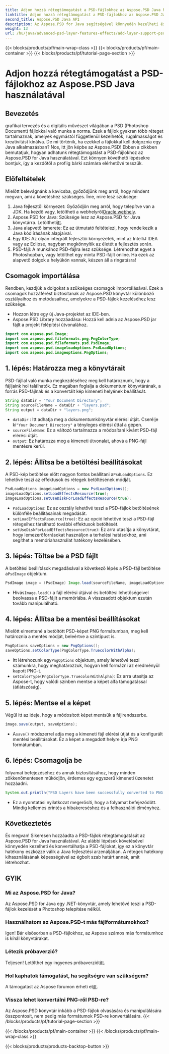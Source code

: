 ```yaml
---
title: Adjon hozzá rétegtámogatást a PSD-fájlokhoz az Aspose.PSD Java használatával
linktitle: Adjon hozzá rétegtámogatást a PSD-fájlokhoz az Aspose.PSD Java használatával
second_title: Aspose.PSD Java API
description: Az Aspose.PSD for Java segítségével könnyedén kezelheti és konvertálhatja a réteges PSD-fájlokat PNG formátumba! Tökéletes azoknak a fejlesztőknek, akiknek grafikus manipulációra van szükségük.
weight: 13
url: /hu/java/advanced-psd-layer-features-effects/add-layer-support-psd-files/
---
```


{{< blocks/products/pf/main-wrap-class >}}
{{< blocks/products/pf/main-container >}}
{{< blocks/products/pf/tutorial-page-section >}}

# Adjon hozzá rétegtámogatást a PSD-fájlokhoz az Aspose.PSD Java használatával

## Bevezetés
grafikai tervezés és a digitális művészet világában a PSD (Photoshop Document) fájlokkal való munka a norma. Ezek a fájlok gyakran több réteget tartalmaznak, amelyek egymástól függetlenül kezelhetők, rugalmasságot és kreativitást kínálva. De mi történik, ha ezekkel a fájlokkal kell dolgoznia egy Java alkalmazásban? Nos, itt jön képbe az Aspose.PSD! Ebben a cikkben bemutatjuk, hogyan adhatunk rétegtámogatást a PSD-fájlokhoz az Aspose.PSD for Java használatával. Ezt könnyen követhető lépésekre bontjuk, így a kezdőtől a profiig bárki számára elérhetővé tesszük.
## Előfeltételek
Mielőtt belevágnánk a kavicsba, győződjünk meg arról, hogy mindent megvan, ami a követéshez szükséges. Íme, mire lesz szüksége:
1.  Java fejlesztői környezet: Győződjön meg arról, hogy telepítve van a JDK. Ha kezdő vagy, letöltheti a webhelyről[Oracle webhely](https://www.oracle.com/java/technologies/javase-jdk11-downloads.html).
2.  Aspose.PSD for Java: Szüksége lesz az Aspose.PSD for Java könyvtárra. Letöltheti[itt](https://releases.aspose.com/psd/java/).
3. Java alapvető ismerete: Ez az útmutató feltételezi, hogy rendelkezik a Java kód írásának alapjaival.
4. Egy IDE: Az olyan integrált fejlesztői környezetek, mint az IntelliJ IDEA vagy az Eclipse, nagyban megkönnyítik az életét a fejlesztés során.
5. PSD-fájl: A munkához PSD-fájlra lesz szüksége. Létrehozhat egyet a Photoshopban, vagy letölthet egy minta PSD-fájlt online.
Ha ezek az alapvető dolgok a helyükön vannak, készen áll a ringatásra!
## Csomagok importálása
Rendben, kezdjük a dolgokat a szükséges csomagok importálásával. Ezek a csomagok hozzáférést biztosítanak az Aspose.PSD könyvtár különböző osztályaihoz és metódusaihoz, amelyekre a PSD-fájlok kezeléséhez lesz szüksége.

- Hozzon létre egy új Java-projektet az IDE-ben.
- Aspose.PSD Library hozzáadása: Hozzá kell adnia az Aspose.PSD jar fájlt a projekt felépítési útvonalához.
```java
import com.aspose.psd.Image;
import com.aspose.psd.fileformats.png.PngColorType;
import com.aspose.psd.fileformats.psd.PsdImage;
import com.aspose.psd.imageloadoptions.PsdLoadOptions;
import com.aspose.psd.imageoptions.PngOptions;
```
## 1. lépés: Határozza meg a könyvtárait
PSD-fájllal való munka megkezdéséhez meg kell határoznunk, hogy a fájljaink hol találhatók. Ez magában foglalja a dokumentum könyvtárának, a forrás PSD-fájlnak és a konvertált kép kimeneti helyének beállítását.

```java
String dataDir = "Your Document Directory";
String sourceFileName = dataDir + "layers.psd";
String output = dataDir + "layers.png";
```

- `dataDir` : Itt adhatja meg a dokumentumkönyvtár elérési útját. Cserélje ki`"Your Document Directory"` a tényleges elérési úttal a gépen.
- `sourceFileName`: Ez a változó tartalmazza a módosítani kívánt PSD-fájl elérési útját.
- `output`: Ez határozza meg a kimeneti útvonalat, ahová a PNG-fájl mentésre kerül.
## 2. lépés: Állítsa be a betöltési beállításokat
 A PSD-kép betöltése előtt nagyon fontos beállítani a`PsdLoadOptions`. Ez lehetővé teszi az effektusok és rétegek betöltésének módját.

```java
PsdLoadOptions imageLoadOptions = new PsdLoadOptions();
imageLoadOptions.setLoadEffectsResource(true);
imageLoadOptions.setUseDiskForLoadEffectsResource(true);
```

- `PsdLoadOptions`: Ez az osztály lehetővé teszi a PSD-fájlok betöltésének különféle beállításainak megadását.
- `setLoadEffectsResource(true)`: Ez az opció lehetővé teszi a PSD-fájl rétegeihez társítható további effektusok betöltését.
- `setUseDiskForLoadEffectsResource(true)`: Ez arra utasítja a könyvtárat, hogy lemezerőforrásokat használjon a terhelési hatásokhoz, ami segíthet a memóriahasználat hatékony kezelésében.
## 3. lépés: Töltse be a PSD fájlt
 A betöltési beállítások megadásával a következő lépés a PSD-fájl betöltése a`PsdImage` objektum.

```java
PsdImage image = (PsdImage) Image.load(sourceFileName, imageLoadOptions);
```

-  Hívás`Image.load()` a fájl elérési útjával és betöltési lehetőségeivel beolvassa a PSD-fájlt a memóriába. A visszaadott objektum ezután tovább manipulálható.
## 4. lépés: Állítsa be a mentési beállításokat
Mielőtt elmentené a betöltött PSD-képet PNG formátumban, meg kell határoznia a mentés módját, beleértve a színtípust is.

```java
PngOptions saveOptions = new PngOptions();
saveOptions.setColorType(PngColorType.TruecolorWithAlpha);
```

-  Itt létrehozunk egy`PngOptions` objektum, amely lehetővé teszi számunkra, hogy meghatározzuk, hogyan kell formázni az eredményül kapott PNG-t.
- `setColorType(PngColorType.TruecolorWithAlpha)`: Ez arra utasítja az Aspose-t, hogy valódi színben mentse a képet alfa támogatással (átlátszóság).
## 5. lépés: Mentse el a képet
Végül itt az ideje, hogy a módosított képet mentsük a fájlrendszerbe.

```java
image.save(output, saveOptions);
```

-  A`save()` módszerrel adja meg a kimeneti fájl elérési útját és a konfigurált mentési beállításokat. Ez a képet a megadott helyre írja PNG formátumban.
## 6. lépés: Csomagolja be
folyamat befejezéséhez és annak biztosításához, hogy minden zökkenőmentesen működjön, érdemes egy egyszerű kimeneti üzenetet hozzáadni.

```java
System.out.println("PSD Layers have been successfully converted to PNG!");
```

- Ez a nyomtatási nyilatkozat megerősíti, hogy a folyamat befejeződött. Mindig kellemes érintés a hibakereséshez és a felhasználói élményhez.
## Következtetés
És megvan! Sikeresen hozzáadta a PSD-fájlok rétegtámogatását az Aspose.PSD for Java használatával. Az alábbi lépések követésével könnyedén kezelheti és konvertálhatja a PSD-fájlokat, így ez a könyvtár hatékony eszközzé válik a Java fejlesztési arzenáljában.
A rétegek hatékony kihasználásának képességével az égbolt szab határt annak, amit létrehozhat.
## GYIK
### Mi az Aspose.PSD for Java?
Az Aspose.PSD for Java egy .NET-könyvtár, amely lehetővé teszi a PSD-fájlok kezelését a Photoshop telepítése nélkül.
### Használhatom az Aspose.PSD-t más fájlformátumokhoz?
Igen! Bár elsősorban a PSD-fájlokhoz, az Aspose számos más formátumhoz is kínál könyvtárakat.
### Létezik próbaverzió?
 Teljesen! Letölthet egy ingyenes próbaverziót[itt](https://releases.aspose.com/).
### Hol kaphatok támogatást, ha segítségre van szükségem?
 A támogatást az Aspose fórumon érheti el[itt](https://forum.aspose.com/c/psd/34).
### Vissza lehet konvertálni PNG-ről PSD-re?
Az Aspose.PSD könyvtár inkább a PSD-fájlok olvasására és manipulálására összpontosít, nem pedig más formátumok PSD-re konvertálására.
{{< /blocks/products/pf/tutorial-page-section >}}

{{< /blocks/products/pf/main-container >}}
{{< /blocks/products/pf/main-wrap-class >}}

{{< blocks/products/products-backtop-button >}}
